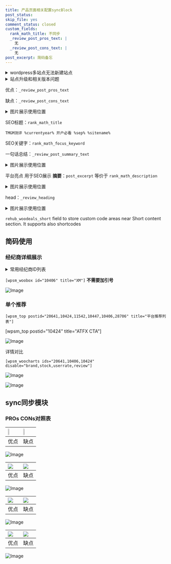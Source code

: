 ```yaml
---
title: 产品页面相关配置syncBlock
post_status: 
skip_file: yes
comment_status: closed
custom_fields:
  rank_math_title: 不同步
  _review_post_pros_text: |
    无
  _review_post_cons_text: |
    无
post_excerpt: 简码备忘
---
```

<details><summary>wordpress多站点无法新建站点</summary>

<li>和报错需要清理cookies一样的原因</li>
<li>wp-config.php里面<code>define( 'SUBDOMAIN_INSTALL', false );//子域名安装</code></li>
<li>新建子站点是用<code>define( 'SUBDOMAIN_INSTALL', true);//子域名安装</code> 完成以后，改成<code>false</code></li>
</details>

<details><summary>站点升级和相关版本问题</summary>

<p>wordpress：5.9.9
woocommerce：7.5.1
出现问题的地方：主题选项里面>><strong>Product layout >>compact style</strong></p>
<p>如何出现没有用过的字段 导致无法保存。先导出配置 然后进行修改，后面再次恢复即可。</p>
<p>出现部分字段无法显示时，需要返回默认布局后，对产品进行保存就好了。</p>
<p></p>
</details>

优点：`_review_post_pros_text`

缺点：`_review_post_cons_text`

<details><summary>图片展示使用位置</summary>

<img src="https://prod-files-secure.s3.us-west-2.amazonaws.com/39ed1227-6d7d-4570-be36-9ccd4a2c4241/f51d3d83-55d4-4bdf-9604-f37ec77ab556/Untitled.png?X-Amz-Algorithm=AWS4-HMAC-SHA256&X-Amz-Content-Sha256=UNSIGNED-PAYLOAD&X-Amz-Credential=ASIAZI2LB466UNOA5X73%2F20250422%2Fus-west-2%2Fs3%2Faws4_request&X-Amz-Date=20250422T225529Z&X-Amz-Expires=3600&X-Amz-Security-Token=IQoJb3JpZ2luX2VjEFYaCXVzLXdlc3QtMiJGMEQCIGAh88EbL5kz%2BidtZyZv5Mv6QIda%2BKvnXFUk1qUEbYByAiAN23hYQ8hLGXXPyNjrP9GXtpthnlzyVlL3NjbOzLEJ4yqIBAjf%2F%2F%2F%2F%2F%2F%2F%2F%2F%2F8BEAAaDDYzNzQyMzE4MzgwNSIM34wJ%2FMOBqLb9RIhJKtwD%2BLLNrb16ytZ9nh87E%2B4Wsm5i1diWmMIcWVW18YSc4gUQNizKN1frQaU3DoDisiOVmKCZABBoVBCOPdIiOm1zmWgr38UL46OAjhgHNYfiYwMasIwtvABfxVNtdWjcexY8H5jPiTKugsTUXDuYm73UThBLh9D1R0TpD4Vxi1amEIzGgrfcJwbyMmCwbwwFE9z%2BjpAQ%2FZoXoh21pRWn%2ByOa%2BMdDWEmH0MD3NFP4YpBgHlDax7BB6ZlW4upasSm%2B6A3z3uDMQr3hRAubMDmYd0ARBQhVRAS4uQiusbNShL8rYBKMY%2F3rjuG%2BZTylppsfzT%2Bumxt8wFKGfmmSeaWihXpqaak1fgMQMZ1u%2FaF5S0TpHvRw%2FAyVRnxGT5s1LjIKZlDIdRuEWmnHEmjN0InguoLB4FBpN5uuy%2FgNOgHaU3RWk%2FbgDZ%2BxdKXX6kJwTjJsl9gnNegUNF2eEmEKBPwuHeYMtx%2FU55LXhVQY8s%2B5JnCwQUph7iYTz2rdd23l5GG4%2FM6s6ERLH%2F8ah4Q7ShaJ%2FV%2BJrJdjH%2FvYDC18o4ykhrlkfhLXJxFuQ%2FoWH%2Fqnu7kwkTjcnQHdKy9uockJcDqamsHXNjg%2BUSbDlPipInHnNqyxbS7d3Oe0O5NIkQJRb00wsKKgwAY6pgHv0hr0y8Jv4iDvNLPKz7MiamcWxBc3Yj%2Fj8SVKgcumQ2w7DObBmJ%2FgS57dMv4qTK6tbRE%2FVn%2FqIP%2FE8WxFviGxgHqmWhJ%2Btt8dLMBdQsbSw91MaadHLiFR4mylCdP9bJVDF4iKQaoiE3QS40xnoNsfbn2Y2s%2FLafFrOMpyFz%2B978n4ExXjP08gaxP7jylhnRe2m07Tan15OTM60BX5HD2%2FmICszKlP&X-Amz-Signature=28ffec7e0e23d7462c8f33aab3c67afa71b94692bb054d7cf50300067fdbd834&X-Amz-SignedHeaders=host&x-id=GetObject" alt="Image">
</details>

SEO标题：`rank_math_title`

`TMGM测评 %currentyear% 开户必看 %sep% %sitename%`

SEO关键字：`rank_math_focus_keyword`

一句话总结：`_review_post_summary_text`

<details><summary>图片展示使用位置</summary>

<img src="https://prod-files-secure.s3.us-west-2.amazonaws.com/39ed1227-6d7d-4570-be36-9ccd4a2c4241/4b96a922-296c-4f4e-8630-d1c870cbce01/Untitled.png?X-Amz-Algorithm=AWS4-HMAC-SHA256&X-Amz-Content-Sha256=UNSIGNED-PAYLOAD&X-Amz-Credential=ASIAZI2LB466W2JYZG75%2F20250422%2Fus-west-2%2Fs3%2Faws4_request&X-Amz-Date=20250422T225530Z&X-Amz-Expires=3600&X-Amz-Security-Token=IQoJb3JpZ2luX2VjEFYaCXVzLXdlc3QtMiJHMEUCIAPwAS7Le%2Fi%2B%2FO0gZSiGsJg%2Blfk3lf4JzFjwZ7biqeCSAiEA6XP2NP6jY6hVGWRmHoKJOW4fMepIvlpEbRCPHidDYTIqiAQI3%2F%2F%2F%2F%2F%2F%2F%2F%2F%2F%2FARAAGgw2Mzc0MjMxODM4MDUiDFBu5tCfUBYx421YKyrcA6zSk750Rkz%2BbLGr8A8Ha1k7edxpdh%2FCD68D6QIQsmqDH7l3ovQRi2QjlvG9PqwV9jq8HGWR55YWNj6zbMMEEQCTu2HyPUZP6GaKtodWFy8SMmJcYqwT7%2B%2B6eslA8XZADEVgwbSUeFuBhlqVMK6d%2Fd001pDD1O3b%2BWrpP5QBs1hWVF8TN4QPKvHTH1aNH%2FzUFnDXuD7%2Fvy2%2B0rZkaNg7ICcSYXRlmm%2B2x7rEWwSzNHXkHDoQl9gBUabR0I3bE4m3pkmc2fAb%2Bn7BhOXNvNx4CmeNj%2Bq4kR%2BM54ehKbgs8X8Cyo3b5c34ZVhxm8jLCGoA%2B%2FNuyaVCLtzHyAfXv7WBzLwZTKiyOlwgWeK5UzWMm8Z5XlGVn96gZ%2B5f7v1IAXU4WnLU5aJCqG36HGOIOcDKfX1CzrKZoyF0aJ%2BHJOEVImvz%2F3F9%2FLzgkc7PZjeMJwbQWBvhjCOj%2F3klc8jSog73vzHq7oD0HvhrG1DveYxZvEhun2tnMoQ7YhH2oZ1SXDYciTJZe24PWTx9odjoF5fQKkp2FLS53sA1LgdCgs%2F7kLEJtfrsqV2F%2BksZcZNuNxQRCggsLBbOGFBnzYAf8vug0Yq9kei5%2BSxpFRLhH3L9XI%2F3r4Bxm0uNTsDx0pJXMOiioMAGOqUBuFbaCOEsKF72OUqIcrxrqsOKWryZPZ3DBduKR0SMAQz1KW7onYpYKTmsAAvZtmz%2BDxMfO%2Fsj8ON%2FdZp0YlNc8NgPeKhb7uI6j1x9PQ%2BDRIrOPzmlL2l7dx%2BmCj9mIZS035kUdNaMK4TOo4retJQuj98P4laEdtCn%2BvLgrn1L0yW9A5Qs0tBGE276AZgQlpRfkZYiADh%2Fn1B3ukR9%2BaNWX3h9I3co&X-Amz-Signature=516d84495582f1b7167e6777f5418b080edaa5322eeb89845e26a5915f10fa2a&X-Amz-SignedHeaders=host&x-id=GetObject" alt="Image">
</details>

平台亮点 用于SEO展示 **摘要**：`post_excerpt`  等价于 `rank_math_description`

<details><summary>图片展示使用位置</summary>

<img src="https://prod-files-secure.s3.us-west-2.amazonaws.com/39ed1227-6d7d-4570-be36-9ccd4a2c4241/1ee11f63-b60a-4dfe-a7a7-d58ff23b5d88/Untitled.png?X-Amz-Algorithm=AWS4-HMAC-SHA256&X-Amz-Content-Sha256=UNSIGNED-PAYLOAD&X-Amz-Credential=ASIAZI2LB466XEGUC4GL%2F20250422%2Fus-west-2%2Fs3%2Faws4_request&X-Amz-Date=20250422T225531Z&X-Amz-Expires=3600&X-Amz-Security-Token=IQoJb3JpZ2luX2VjEFYaCXVzLXdlc3QtMiJGMEQCIHbORXg095b%2FUgHN7%2F8%2Fan3v%2BuxN2eY7jg3rAv4puZMFAiB291wVKyeOw7bDNqELIAm9fln2cnyPKrxgiXnqoYxdYyqIBAjf%2F%2F%2F%2F%2F%2F%2F%2F%2F%2F8BEAAaDDYzNzQyMzE4MzgwNSIMDL1JczHZMOA7BcaKKtwDxXTxeJTVYWxXEnjm5y5KEQqOrcWtpCKaY4Kf4%2BM8c%2BTKOJ8WH%2Bp%2FHea2sTIf4Pz5gW0v8X86RVHOVA9q5nMPJJmXZ%2Bhhc%2FYUkyCMec90Bn6peL8GlPK7D8vPmRtGLyDnDG5t6RCV11YLDUzvMcyJBkdDuclZ1eyk390WnFKOvtywMIdAQixHeAaokDPkZpmwnVh8KA5Os1PNjEljjbG2ga70DPaGZvg%2BMzhGd79L1bkNr8LQyygtH0lfQRoneZOZyjT2i%2FyQopu%2FjV7ny8ro7GFnSomcowdvu0ITqrOcrI6pptHGW27cCc3xAhPCIqFcHzFZF2i%2BVucrLxRahvsAat2IG9xOdJ7GV7Lq5pkjl2L0geRpiIc1qvcX%2F3d98PoGsKcXOUHxIrm6%2BdZYMCJBCd0T73WY4ft%2B0for9xi8%2BUR7ykE8QpEJLjDbNb9WCcljgg5guRYEH5Ifvly%2BcFnumaaq3ZjNVI1IVSMU0ENqnLcxDbwjpQoJgMUwKFx9rtXCV2CqENx%2FEZxx02KvHtQKlXfmEFIvVjE2%2FlkKPy0N0aR1HFCDvBEATCriUntpzKdWmL2%2FNcwClReowauGW9Bb5hNwm6C2Yp8Wkh4CWs09aS2GtzqDXwj3lf1UHY0wtKKgwAY6pgEnu2HEk0oHAFs4vCXz4%2BcIUmpBc0jk%2FxpgB8UbgoCsF1U4DbMDrvoY3gEg%2BvAtC0r8MB2y%2Bso7jptXchnhdcBLb2ut7R8B96xSfEAfm1rGOGzTvdTDfWzOJRCnytsV%2Bb8aAkXrugFfpopd9Z%2FetyD5ODjbkAe7sdLfLAVZK4XQs17cB47jWMSnDMHIBSsAdhpGX47K4ymfqDOKTXhhw%2Fio%2BfsyZjqW&X-Amz-Signature=11a81e73993e6446c6731d242cd06a12864cff21a3772b4a548b8cfefa6f5e69&X-Amz-SignedHeaders=host&x-id=GetObject" alt="Image">
<img src="https://prod-files-secure.s3.us-west-2.amazonaws.com/39ed1227-6d7d-4570-be36-9ccd4a2c4241/ad4118b5-78d8-4fbe-801e-3b29b5d99c01/Untitled.png?X-Amz-Algorithm=AWS4-HMAC-SHA256&X-Amz-Content-Sha256=UNSIGNED-PAYLOAD&X-Amz-Credential=ASIAZI2LB466XEGUC4GL%2F20250422%2Fus-west-2%2Fs3%2Faws4_request&X-Amz-Date=20250422T225531Z&X-Amz-Expires=3600&X-Amz-Security-Token=IQoJb3JpZ2luX2VjEFYaCXVzLXdlc3QtMiJGMEQCIHbORXg095b%2FUgHN7%2F8%2Fan3v%2BuxN2eY7jg3rAv4puZMFAiB291wVKyeOw7bDNqELIAm9fln2cnyPKrxgiXnqoYxdYyqIBAjf%2F%2F%2F%2F%2F%2F%2F%2F%2F%2F8BEAAaDDYzNzQyMzE4MzgwNSIMDL1JczHZMOA7BcaKKtwDxXTxeJTVYWxXEnjm5y5KEQqOrcWtpCKaY4Kf4%2BM8c%2BTKOJ8WH%2Bp%2FHea2sTIf4Pz5gW0v8X86RVHOVA9q5nMPJJmXZ%2Bhhc%2FYUkyCMec90Bn6peL8GlPK7D8vPmRtGLyDnDG5t6RCV11YLDUzvMcyJBkdDuclZ1eyk390WnFKOvtywMIdAQixHeAaokDPkZpmwnVh8KA5Os1PNjEljjbG2ga70DPaGZvg%2BMzhGd79L1bkNr8LQyygtH0lfQRoneZOZyjT2i%2FyQopu%2FjV7ny8ro7GFnSomcowdvu0ITqrOcrI6pptHGW27cCc3xAhPCIqFcHzFZF2i%2BVucrLxRahvsAat2IG9xOdJ7GV7Lq5pkjl2L0geRpiIc1qvcX%2F3d98PoGsKcXOUHxIrm6%2BdZYMCJBCd0T73WY4ft%2B0for9xi8%2BUR7ykE8QpEJLjDbNb9WCcljgg5guRYEH5Ifvly%2BcFnumaaq3ZjNVI1IVSMU0ENqnLcxDbwjpQoJgMUwKFx9rtXCV2CqENx%2FEZxx02KvHtQKlXfmEFIvVjE2%2FlkKPy0N0aR1HFCDvBEATCriUntpzKdWmL2%2FNcwClReowauGW9Bb5hNwm6C2Yp8Wkh4CWs09aS2GtzqDXwj3lf1UHY0wtKKgwAY6pgEnu2HEk0oHAFs4vCXz4%2BcIUmpBc0jk%2FxpgB8UbgoCsF1U4DbMDrvoY3gEg%2BvAtC0r8MB2y%2Bso7jptXchnhdcBLb2ut7R8B96xSfEAfm1rGOGzTvdTDfWzOJRCnytsV%2Bb8aAkXrugFfpopd9Z%2FetyD5ODjbkAe7sdLfLAVZK4XQs17cB47jWMSnDMHIBSsAdhpGX47K4ymfqDOKTXhhw%2Fio%2BfsyZjqW&X-Amz-Signature=bd80323ac97df6574349cfa37a50c4c0e901743f9771d0e2406a3641d03cf10d&X-Amz-SignedHeaders=host&x-id=GetObject" alt="Image">
<img src="https://prod-files-secure.s3.us-west-2.amazonaws.com/39ed1227-6d7d-4570-be36-9ccd4a2c4241/a38cf7c9-a79c-4b64-9e94-13589fe0758b/Untitled.png?X-Amz-Algorithm=AWS4-HMAC-SHA256&X-Amz-Content-Sha256=UNSIGNED-PAYLOAD&X-Amz-Credential=ASIAZI2LB466XEGUC4GL%2F20250422%2Fus-west-2%2Fs3%2Faws4_request&X-Amz-Date=20250422T225531Z&X-Amz-Expires=3600&X-Amz-Security-Token=IQoJb3JpZ2luX2VjEFYaCXVzLXdlc3QtMiJGMEQCIHbORXg095b%2FUgHN7%2F8%2Fan3v%2BuxN2eY7jg3rAv4puZMFAiB291wVKyeOw7bDNqELIAm9fln2cnyPKrxgiXnqoYxdYyqIBAjf%2F%2F%2F%2F%2F%2F%2F%2F%2F%2F8BEAAaDDYzNzQyMzE4MzgwNSIMDL1JczHZMOA7BcaKKtwDxXTxeJTVYWxXEnjm5y5KEQqOrcWtpCKaY4Kf4%2BM8c%2BTKOJ8WH%2Bp%2FHea2sTIf4Pz5gW0v8X86RVHOVA9q5nMPJJmXZ%2Bhhc%2FYUkyCMec90Bn6peL8GlPK7D8vPmRtGLyDnDG5t6RCV11YLDUzvMcyJBkdDuclZ1eyk390WnFKOvtywMIdAQixHeAaokDPkZpmwnVh8KA5Os1PNjEljjbG2ga70DPaGZvg%2BMzhGd79L1bkNr8LQyygtH0lfQRoneZOZyjT2i%2FyQopu%2FjV7ny8ro7GFnSomcowdvu0ITqrOcrI6pptHGW27cCc3xAhPCIqFcHzFZF2i%2BVucrLxRahvsAat2IG9xOdJ7GV7Lq5pkjl2L0geRpiIc1qvcX%2F3d98PoGsKcXOUHxIrm6%2BdZYMCJBCd0T73WY4ft%2B0for9xi8%2BUR7ykE8QpEJLjDbNb9WCcljgg5guRYEH5Ifvly%2BcFnumaaq3ZjNVI1IVSMU0ENqnLcxDbwjpQoJgMUwKFx9rtXCV2CqENx%2FEZxx02KvHtQKlXfmEFIvVjE2%2FlkKPy0N0aR1HFCDvBEATCriUntpzKdWmL2%2FNcwClReowauGW9Bb5hNwm6C2Yp8Wkh4CWs09aS2GtzqDXwj3lf1UHY0wtKKgwAY6pgEnu2HEk0oHAFs4vCXz4%2BcIUmpBc0jk%2FxpgB8UbgoCsF1U4DbMDrvoY3gEg%2BvAtC0r8MB2y%2Bso7jptXchnhdcBLb2ut7R8B96xSfEAfm1rGOGzTvdTDfWzOJRCnytsV%2Bb8aAkXrugFfpopd9Z%2FetyD5ODjbkAe7sdLfLAVZK4XQs17cB47jWMSnDMHIBSsAdhpGX47K4ymfqDOKTXhhw%2Fio%2BfsyZjqW&X-Amz-Signature=c501a5b68959cf7f4f8eb0c77eb787677d6b0d342308189f95494acc17d46a3d&X-Amz-SignedHeaders=host&x-id=GetObject" alt="Image">
<img src="https://prod-files-secure.s3.us-west-2.amazonaws.com/39ed1227-6d7d-4570-be36-9ccd4a2c4241/7da6fc1e-d2ac-42ae-8c75-cb5749aa18f6/Untitled.png?X-Amz-Algorithm=AWS4-HMAC-SHA256&X-Amz-Content-Sha256=UNSIGNED-PAYLOAD&X-Amz-Credential=ASIAZI2LB466XEGUC4GL%2F20250422%2Fus-west-2%2Fs3%2Faws4_request&X-Amz-Date=20250422T225531Z&X-Amz-Expires=3600&X-Amz-Security-Token=IQoJb3JpZ2luX2VjEFYaCXVzLXdlc3QtMiJGMEQCIHbORXg095b%2FUgHN7%2F8%2Fan3v%2BuxN2eY7jg3rAv4puZMFAiB291wVKyeOw7bDNqELIAm9fln2cnyPKrxgiXnqoYxdYyqIBAjf%2F%2F%2F%2F%2F%2F%2F%2F%2F%2F8BEAAaDDYzNzQyMzE4MzgwNSIMDL1JczHZMOA7BcaKKtwDxXTxeJTVYWxXEnjm5y5KEQqOrcWtpCKaY4Kf4%2BM8c%2BTKOJ8WH%2Bp%2FHea2sTIf4Pz5gW0v8X86RVHOVA9q5nMPJJmXZ%2Bhhc%2FYUkyCMec90Bn6peL8GlPK7D8vPmRtGLyDnDG5t6RCV11YLDUzvMcyJBkdDuclZ1eyk390WnFKOvtywMIdAQixHeAaokDPkZpmwnVh8KA5Os1PNjEljjbG2ga70DPaGZvg%2BMzhGd79L1bkNr8LQyygtH0lfQRoneZOZyjT2i%2FyQopu%2FjV7ny8ro7GFnSomcowdvu0ITqrOcrI6pptHGW27cCc3xAhPCIqFcHzFZF2i%2BVucrLxRahvsAat2IG9xOdJ7GV7Lq5pkjl2L0geRpiIc1qvcX%2F3d98PoGsKcXOUHxIrm6%2BdZYMCJBCd0T73WY4ft%2B0for9xi8%2BUR7ykE8QpEJLjDbNb9WCcljgg5guRYEH5Ifvly%2BcFnumaaq3ZjNVI1IVSMU0ENqnLcxDbwjpQoJgMUwKFx9rtXCV2CqENx%2FEZxx02KvHtQKlXfmEFIvVjE2%2FlkKPy0N0aR1HFCDvBEATCriUntpzKdWmL2%2FNcwClReowauGW9Bb5hNwm6C2Yp8Wkh4CWs09aS2GtzqDXwj3lf1UHY0wtKKgwAY6pgEnu2HEk0oHAFs4vCXz4%2BcIUmpBc0jk%2FxpgB8UbgoCsF1U4DbMDrvoY3gEg%2BvAtC0r8MB2y%2Bso7jptXchnhdcBLb2ut7R8B96xSfEAfm1rGOGzTvdTDfWzOJRCnytsV%2Bb8aAkXrugFfpopd9Z%2FetyD5ODjbkAe7sdLfLAVZK4XQs17cB47jWMSnDMHIBSsAdhpGX47K4ymfqDOKTXhhw%2Fio%2BfsyZjqW&X-Amz-Signature=5c44d020ac5d6048a2d0c5034a12083338856df9496eed9f7aa369016d554e1c&X-Amz-SignedHeaders=host&x-id=GetObject" alt="Image">
<img src="https://prod-files-secure.s3.us-west-2.amazonaws.com/39ed1227-6d7d-4570-be36-9ccd4a2c4241/7e97f40a-eaee-47f5-b2f9-475f96808fa7/Untitled.png?X-Amz-Algorithm=AWS4-HMAC-SHA256&X-Amz-Content-Sha256=UNSIGNED-PAYLOAD&X-Amz-Credential=ASIAZI2LB466XEGUC4GL%2F20250422%2Fus-west-2%2Fs3%2Faws4_request&X-Amz-Date=20250422T225531Z&X-Amz-Expires=3600&X-Amz-Security-Token=IQoJb3JpZ2luX2VjEFYaCXVzLXdlc3QtMiJGMEQCIHbORXg095b%2FUgHN7%2F8%2Fan3v%2BuxN2eY7jg3rAv4puZMFAiB291wVKyeOw7bDNqELIAm9fln2cnyPKrxgiXnqoYxdYyqIBAjf%2F%2F%2F%2F%2F%2F%2F%2F%2F%2F8BEAAaDDYzNzQyMzE4MzgwNSIMDL1JczHZMOA7BcaKKtwDxXTxeJTVYWxXEnjm5y5KEQqOrcWtpCKaY4Kf4%2BM8c%2BTKOJ8WH%2Bp%2FHea2sTIf4Pz5gW0v8X86RVHOVA9q5nMPJJmXZ%2Bhhc%2FYUkyCMec90Bn6peL8GlPK7D8vPmRtGLyDnDG5t6RCV11YLDUzvMcyJBkdDuclZ1eyk390WnFKOvtywMIdAQixHeAaokDPkZpmwnVh8KA5Os1PNjEljjbG2ga70DPaGZvg%2BMzhGd79L1bkNr8LQyygtH0lfQRoneZOZyjT2i%2FyQopu%2FjV7ny8ro7GFnSomcowdvu0ITqrOcrI6pptHGW27cCc3xAhPCIqFcHzFZF2i%2BVucrLxRahvsAat2IG9xOdJ7GV7Lq5pkjl2L0geRpiIc1qvcX%2F3d98PoGsKcXOUHxIrm6%2BdZYMCJBCd0T73WY4ft%2B0for9xi8%2BUR7ykE8QpEJLjDbNb9WCcljgg5guRYEH5Ifvly%2BcFnumaaq3ZjNVI1IVSMU0ENqnLcxDbwjpQoJgMUwKFx9rtXCV2CqENx%2FEZxx02KvHtQKlXfmEFIvVjE2%2FlkKPy0N0aR1HFCDvBEATCriUntpzKdWmL2%2FNcwClReowauGW9Bb5hNwm6C2Yp8Wkh4CWs09aS2GtzqDXwj3lf1UHY0wtKKgwAY6pgEnu2HEk0oHAFs4vCXz4%2BcIUmpBc0jk%2FxpgB8UbgoCsF1U4DbMDrvoY3gEg%2BvAtC0r8MB2y%2Bso7jptXchnhdcBLb2ut7R8B96xSfEAfm1rGOGzTvdTDfWzOJRCnytsV%2Bb8aAkXrugFfpopd9Z%2FetyD5ODjbkAe7sdLfLAVZK4XQs17cB47jWMSnDMHIBSsAdhpGX47K4ymfqDOKTXhhw%2Fio%2BfsyZjqW&X-Amz-Signature=b4396d55a768295bd4ea34eb4d9609d66c448f491923391b804e078199ac40f3&X-Amz-SignedHeaders=host&x-id=GetObject" alt="Image">
</details>

head：`_review_heading`

<details><summary>图片展示使用位置</summary>

<img src="https://prod-files-secure.s3.us-west-2.amazonaws.com/39ed1227-6d7d-4570-be36-9ccd4a2c4241/3a4650ad-9887-415c-889a-edd51fa54f27/Untitled.png?X-Amz-Algorithm=AWS4-HMAC-SHA256&X-Amz-Content-Sha256=UNSIGNED-PAYLOAD&X-Amz-Credential=ASIAZI2LB4664TMQ6I6F%2F20250422%2Fus-west-2%2Fs3%2Faws4_request&X-Amz-Date=20250422T225531Z&X-Amz-Expires=3600&X-Amz-Security-Token=IQoJb3JpZ2luX2VjEFcaCXVzLXdlc3QtMiJIMEYCIQCwEIWjqMO0HQCY%2Fe%2ByDEMnlPs1aotD%2FXgmE98laYnvRQIhAJTLN9NtEQsF9lYzZGnUl3eeDmy0MVdsSzJ12vQOS%2Bw7KogECOD%2F%2F%2F%2F%2F%2F%2F%2F%2F%2FwEQABoMNjM3NDIzMTgzODA1Igxlx5pXloZiJYz0giIq3AOOCmM0VULXaDE1i%2F38nWZ7nsIKI5%2Bm36mi9XGQxh9p5iTJl3Y1DKNqax%2FH1qWBzNFbCKWhBHKsdCTqxpYo%2F6QplBHkfnYkceZ8QKU8yomdh%2BeQiBZ9bqu5%2BBsavvUz3qCdYgaV5%2BX8qVGYVOnHyl%2BncgsdFJoKBzVc%2FnCviMn1iHELO5Wa9qf8yaCJbKhqyIK8jV20csNef9XMUWEiMKUjlaxVW9Ml5BM2haR0W77FVj0381b5ImYV%2B0iYtcPiyVBenAWRempRTvqGDT05V3ow2%2FiTlLipFt1Q13JtYtuiYQwTt3r%2BGJl3qRlHv5Lbh2X6v%2FkhsdXA%2FrAe2spYarmURJqLtcV5qWUEut8wf7iSw7SQWjH2y%2FxceN8zwssPpm%2Bp4BLkwHzwB52DXY0sLDyWgjwFXOgEUFv%2BrQKN8xzG5tlFekI1i5LhUQAIF8OR3S4z8xmgCBu2FkC2VI5ndQRvWBSAtGGxiIs0H5mOA6fsAt5z2WQUt5Y4B3bN9gNNokv%2BzNMghin69NrM4ygwjqn9BKOWoZG28BN6I6fBsNOAKkjnaqz5HBaHkwnnawvn2OkmrtIrdwuihJaJYuw1VkWXYpxF0q45ZYU686smNBpmQpfnL1Dxb03oc9LXdjDCvKDABjqkAYRTncOEZIe2kDkPyWt9QgDG1kUWfC6WQ1Owj3i1N%2B3Qe5DN05F78Unnam9GSOh4oi7MFYPb5LSckzGzDU8mwdWN2WSuJGRgj3TPvboea7rCi55CFigE4RFhblfzEu8rSjakVmAkJY8Hdw01taOimgigIWqG6uwXDH5U0x6EdVqlZc0JMe5nW2NVY4z5Z31aXoUZ9%2BojN7e675JUoLXXfIft%2FUVO&X-Amz-Signature=27e89a3aaee9ab2afe3cc8da14ae5718e2eab1f3f92e632fef95b659f7d24bcf&X-Amz-SignedHeaders=host&x-id=GetObject" alt="Image">
</details>

`rehub_woodeals_short`	field to store custom code areas near Short content section. It supports also shortcodes



## 简码使用

### 经纪商详细展示

<details><summary>常用经纪商ID列表</summary>

<pre><code class="php">嘉盛 ===> 20641  [wpsm_woobox id="20641" title="嘉盛"]
易信easymarkets ===> 11542  [wpsm_woobox id="11542" title="易信easymarkets"]
ATFX外汇 ===> 10424  [wpsm_woobox id="10424" title="ATFX"]
XM ===> 10406  [wpsm_woobox id="10406" title="XM"]
TMGM ===> 29622  [wpsm_woobox id="29622" title="TMGM"]
HYCM ===> 10447  [wpsm_woobox id="10447" title="HYCM"]
fpmarkets澳福外汇 ===> 20639  [wpsm_woobox id="20639" title="fpmarkets澳福外汇"]</code></pre>
</details>

`[wpsm_woobox id="10406" title="XM"]` **不需要加引号**

![Image](https://prod-files-secure.s3.us-west-2.amazonaws.com/39ed1227-6d7d-4570-be36-9ccd4a2c4241/4f898f9d-0fa7-4e43-acd3-ac6bc7be575a/Untitled.png?X-Amz-Algorithm=AWS4-HMAC-SHA256&X-Amz-Content-Sha256=UNSIGNED-PAYLOAD&X-Amz-Credential=ASIAZI2LB4664DM4DWQE%2F20250422%2Fus-west-2%2Fs3%2Faws4_request&X-Amz-Date=20250422T225527Z&X-Amz-Expires=3600&X-Amz-Security-Token=IQoJb3JpZ2luX2VjEFYaCXVzLXdlc3QtMiJGMEQCIDNqcjuoSvIFIDX7AjFT86dHyB6czBjq0lRwkM39tm1oAiBgLvVJqR65dS2BXC1KtqgFBVn%2FXfE4XikLLkdKrJuV5yqIBAjf%2F%2F%2F%2F%2F%2F%2F%2F%2F%2F8BEAAaDDYzNzQyMzE4MzgwNSIMLK86HuoDHhiJ5xsVKtwDQEGB9EI9angQ%2F4zGasycrcARx16SZV%2F2vm5q6oB0LsRamY4vbM5TmWC4mjYjaf3IHzWsaOTsmZcnIOp7vsHNG%2F213oqf2p834oJAxIdEMHh07vDpKELb0IHcBRN7Z70USlzsTOpcYtb%2BSsfuNmucvnqSbPAokGnpkcXiWCJ1RCzE4zWLFQosIWFdAUaFFZilNfucPy%2FWyyaYmow%2Fs7NldeupQrt8pus31eViTtBtEz5vcoUydupvfXQaVaAwdsHMGfYBdLd%2BPDZ8JdV%2Fny8A%2F0w3ITG%2BdHyOsX6VUlgltfOzln90mC4XWjDI9joIy%2BTYxoHahGxcr0k6BZmNAYDXg7obd0ydoX%2BJO7t4WBo8GzJ5OdT9Z6KXOccRqJERCkVp%2F18Lgq3e8rA%2BvppCh3VaS54tX1QgxNsYlJBs8J1UUO3bT3hR8TCr8RtGXK16l%2B0qU7qTo79b7bLBSAzXPRfGQiMEzE07o9I1vdLWydM%2Bhks0YFwPHluto%2FXYCBgf1c3XHQQlUFlcKwABjuHVWZpRkwC0rSYd4qQ90%2B6ZMtfs4ru1v8VBqhArc%2Fk0a5igXxeQglBdPSRQxFPbYecw%2FNa6XHghJfWWT6VpIO5kGf1m1rYDWYb3ZvbBAdScMjww3KKgwAY6pgEKZg3un6Slu4g%2Frc0YIjHtXCFkbV3qp37rkvE3scoh5BnDmXUc86UWyfmgyGFK62kVlAtjBgu35908r%2B%2BNpDbzJ7vX8Om29Ml8EV5VgHw5bYLEIYABZ6Ebi8vrX9ay3kUAnCKlwbrlISVwLgL9PORZtEdKLp1UyG%2FZ1URqdGq%2BLtiZLmkJ%2F8hpnVOZEsQgpp0QIvsX5r8ets0fgwdoToglbQtDMWAG&X-Amz-Signature=c04b6f40d73051c76e7f097d5c3680d326cf898e756f591b10b37c68a869769d&X-Amz-SignedHeaders=host&x-id=GetObject)

### 单个推荐
`[wpsm_top postid="20641,10424,11542,10447,10406,28706" title="平台推荐列表"]`

[wpsm_top postid="10424" title="ATFX CTA"]

![Image](https://prod-files-secure.s3.us-west-2.amazonaws.com/39ed1227-6d7d-4570-be36-9ccd4a2c4241/5ac620dc-51a8-48b6-b55d-91f47299193c/Untitled.png?X-Amz-Algorithm=AWS4-HMAC-SHA256&X-Amz-Content-Sha256=UNSIGNED-PAYLOAD&X-Amz-Credential=ASIAZI2LB4664DM4DWQE%2F20250422%2Fus-west-2%2Fs3%2Faws4_request&X-Amz-Date=20250422T225527Z&X-Amz-Expires=3600&X-Amz-Security-Token=IQoJb3JpZ2luX2VjEFYaCXVzLXdlc3QtMiJGMEQCIDNqcjuoSvIFIDX7AjFT86dHyB6czBjq0lRwkM39tm1oAiBgLvVJqR65dS2BXC1KtqgFBVn%2FXfE4XikLLkdKrJuV5yqIBAjf%2F%2F%2F%2F%2F%2F%2F%2F%2F%2F8BEAAaDDYzNzQyMzE4MzgwNSIMLK86HuoDHhiJ5xsVKtwDQEGB9EI9angQ%2F4zGasycrcARx16SZV%2F2vm5q6oB0LsRamY4vbM5TmWC4mjYjaf3IHzWsaOTsmZcnIOp7vsHNG%2F213oqf2p834oJAxIdEMHh07vDpKELb0IHcBRN7Z70USlzsTOpcYtb%2BSsfuNmucvnqSbPAokGnpkcXiWCJ1RCzE4zWLFQosIWFdAUaFFZilNfucPy%2FWyyaYmow%2Fs7NldeupQrt8pus31eViTtBtEz5vcoUydupvfXQaVaAwdsHMGfYBdLd%2BPDZ8JdV%2Fny8A%2F0w3ITG%2BdHyOsX6VUlgltfOzln90mC4XWjDI9joIy%2BTYxoHahGxcr0k6BZmNAYDXg7obd0ydoX%2BJO7t4WBo8GzJ5OdT9Z6KXOccRqJERCkVp%2F18Lgq3e8rA%2BvppCh3VaS54tX1QgxNsYlJBs8J1UUO3bT3hR8TCr8RtGXK16l%2B0qU7qTo79b7bLBSAzXPRfGQiMEzE07o9I1vdLWydM%2Bhks0YFwPHluto%2FXYCBgf1c3XHQQlUFlcKwABjuHVWZpRkwC0rSYd4qQ90%2B6ZMtfs4ru1v8VBqhArc%2Fk0a5igXxeQglBdPSRQxFPbYecw%2FNa6XHghJfWWT6VpIO5kGf1m1rYDWYb3ZvbBAdScMjww3KKgwAY6pgEKZg3un6Slu4g%2Frc0YIjHtXCFkbV3qp37rkvE3scoh5BnDmXUc86UWyfmgyGFK62kVlAtjBgu35908r%2B%2BNpDbzJ7vX8Om29Ml8EV5VgHw5bYLEIYABZ6Ebi8vrX9ay3kUAnCKlwbrlISVwLgL9PORZtEdKLp1UyG%2FZ1URqdGq%2BLtiZLmkJ%2F8hpnVOZEsQgpp0QIvsX5r8ets0fgwdoToglbQtDMWAG&X-Amz-Signature=9dc113d1a6eba8d386758d2039053b99056564871e0f4d27b9da6eb4d153dde0&X-Amz-SignedHeaders=host&x-id=GetObject)

详情对比

`[wpsm_woocharts ids="20641,10406,10424" disable="brand,stock,userrate,review"]`

![Image](https://prod-files-secure.s3.us-west-2.amazonaws.com/39ed1227-6d7d-4570-be36-9ccd4a2c4241/bf3ba45f-b9f3-4295-8aef-b4a495fd25f4/Untitled.png?X-Amz-Algorithm=AWS4-HMAC-SHA256&X-Amz-Content-Sha256=UNSIGNED-PAYLOAD&X-Amz-Credential=ASIAZI2LB4664DM4DWQE%2F20250422%2Fus-west-2%2Fs3%2Faws4_request&X-Amz-Date=20250422T225527Z&X-Amz-Expires=3600&X-Amz-Security-Token=IQoJb3JpZ2luX2VjEFYaCXVzLXdlc3QtMiJGMEQCIDNqcjuoSvIFIDX7AjFT86dHyB6czBjq0lRwkM39tm1oAiBgLvVJqR65dS2BXC1KtqgFBVn%2FXfE4XikLLkdKrJuV5yqIBAjf%2F%2F%2F%2F%2F%2F%2F%2F%2F%2F8BEAAaDDYzNzQyMzE4MzgwNSIMLK86HuoDHhiJ5xsVKtwDQEGB9EI9angQ%2F4zGasycrcARx16SZV%2F2vm5q6oB0LsRamY4vbM5TmWC4mjYjaf3IHzWsaOTsmZcnIOp7vsHNG%2F213oqf2p834oJAxIdEMHh07vDpKELb0IHcBRN7Z70USlzsTOpcYtb%2BSsfuNmucvnqSbPAokGnpkcXiWCJ1RCzE4zWLFQosIWFdAUaFFZilNfucPy%2FWyyaYmow%2Fs7NldeupQrt8pus31eViTtBtEz5vcoUydupvfXQaVaAwdsHMGfYBdLd%2BPDZ8JdV%2Fny8A%2F0w3ITG%2BdHyOsX6VUlgltfOzln90mC4XWjDI9joIy%2BTYxoHahGxcr0k6BZmNAYDXg7obd0ydoX%2BJO7t4WBo8GzJ5OdT9Z6KXOccRqJERCkVp%2F18Lgq3e8rA%2BvppCh3VaS54tX1QgxNsYlJBs8J1UUO3bT3hR8TCr8RtGXK16l%2B0qU7qTo79b7bLBSAzXPRfGQiMEzE07o9I1vdLWydM%2Bhks0YFwPHluto%2FXYCBgf1c3XHQQlUFlcKwABjuHVWZpRkwC0rSYd4qQ90%2B6ZMtfs4ru1v8VBqhArc%2Fk0a5igXxeQglBdPSRQxFPbYecw%2FNa6XHghJfWWT6VpIO5kGf1m1rYDWYb3ZvbBAdScMjww3KKgwAY6pgEKZg3un6Slu4g%2Frc0YIjHtXCFkbV3qp37rkvE3scoh5BnDmXUc86UWyfmgyGFK62kVlAtjBgu35908r%2B%2BNpDbzJ7vX8Om29Ml8EV5VgHw5bYLEIYABZ6Ebi8vrX9ay3kUAnCKlwbrlISVwLgL9PORZtEdKLp1UyG%2FZ1URqdGq%2BLtiZLmkJ%2F8hpnVOZEsQgpp0QIvsX5r8ets0fgwdoToglbQtDMWAG&X-Amz-Signature=248ba48769bc754cdb115e77060be881dc6d03fd67d8be98e780e77edb8e521a&X-Amz-SignedHeaders=host&x-id=GetObject)

![Image](https://prod-files-secure.s3.us-west-2.amazonaws.com/39ed1227-6d7d-4570-be36-9ccd4a2c4241/30bc56ef-f383-4b48-9768-2ebc9e436ec0/Untitled.png?X-Amz-Algorithm=AWS4-HMAC-SHA256&X-Amz-Content-Sha256=UNSIGNED-PAYLOAD&X-Amz-Credential=ASIAZI2LB4664DM4DWQE%2F20250422%2Fus-west-2%2Fs3%2Faws4_request&X-Amz-Date=20250422T225527Z&X-Amz-Expires=3600&X-Amz-Security-Token=IQoJb3JpZ2luX2VjEFYaCXVzLXdlc3QtMiJGMEQCIDNqcjuoSvIFIDX7AjFT86dHyB6czBjq0lRwkM39tm1oAiBgLvVJqR65dS2BXC1KtqgFBVn%2FXfE4XikLLkdKrJuV5yqIBAjf%2F%2F%2F%2F%2F%2F%2F%2F%2F%2F8BEAAaDDYzNzQyMzE4MzgwNSIMLK86HuoDHhiJ5xsVKtwDQEGB9EI9angQ%2F4zGasycrcARx16SZV%2F2vm5q6oB0LsRamY4vbM5TmWC4mjYjaf3IHzWsaOTsmZcnIOp7vsHNG%2F213oqf2p834oJAxIdEMHh07vDpKELb0IHcBRN7Z70USlzsTOpcYtb%2BSsfuNmucvnqSbPAokGnpkcXiWCJ1RCzE4zWLFQosIWFdAUaFFZilNfucPy%2FWyyaYmow%2Fs7NldeupQrt8pus31eViTtBtEz5vcoUydupvfXQaVaAwdsHMGfYBdLd%2BPDZ8JdV%2Fny8A%2F0w3ITG%2BdHyOsX6VUlgltfOzln90mC4XWjDI9joIy%2BTYxoHahGxcr0k6BZmNAYDXg7obd0ydoX%2BJO7t4WBo8GzJ5OdT9Z6KXOccRqJERCkVp%2F18Lgq3e8rA%2BvppCh3VaS54tX1QgxNsYlJBs8J1UUO3bT3hR8TCr8RtGXK16l%2B0qU7qTo79b7bLBSAzXPRfGQiMEzE07o9I1vdLWydM%2Bhks0YFwPHluto%2FXYCBgf1c3XHQQlUFlcKwABjuHVWZpRkwC0rSYd4qQ90%2B6ZMtfs4ru1v8VBqhArc%2Fk0a5igXxeQglBdPSRQxFPbYecw%2FNa6XHghJfWWT6VpIO5kGf1m1rYDWYb3ZvbBAdScMjww3KKgwAY6pgEKZg3un6Slu4g%2Frc0YIjHtXCFkbV3qp37rkvE3scoh5BnDmXUc86UWyfmgyGFK62kVlAtjBgu35908r%2B%2BNpDbzJ7vX8Om29Ml8EV5VgHw5bYLEIYABZ6Ebi8vrX9ay3kUAnCKlwbrlISVwLgL9PORZtEdKLp1UyG%2FZ1URqdGq%2BLtiZLmkJ%2F8hpnVOZEsQgpp0QIvsX5r8ets0fgwdoToglbQtDMWAG&X-Amz-Signature=422e6d1cfdea037b951331f2e744316af9f8f53ebd63c3e5b723dfad6e1143fa&X-Amz-SignedHeaders=host&x-id=GetObject)

## sync同步模块

### PROs CONs对照表

| <img src="https://cdn.ifttt.fun/gh/jarlin8/OSS@main/icons/customize/pros.svg" height="auto" width="37.3%"> | <img src="https://cdn.ifttt.fun/gh/jarlin8/OSS@main/icons/customize/cons.svg" height="auto" width="28.8%"> |
| :--- | :--- |
| 优点 | 缺点 |

![Image](https://prod-files-secure.s3.us-west-2.amazonaws.com/39ed1227-6d7d-4570-be36-9ccd4a2c4241/8742b755-dfb5-4004-9a5f-d6e561664bd8/Untitled.png?X-Amz-Algorithm=AWS4-HMAC-SHA256&X-Amz-Content-Sha256=UNSIGNED-PAYLOAD&X-Amz-Credential=ASIAZI2LB4664DM4DWQE%2F20250422%2Fus-west-2%2Fs3%2Faws4_request&X-Amz-Date=20250422T225527Z&X-Amz-Expires=3600&X-Amz-Security-Token=IQoJb3JpZ2luX2VjEFYaCXVzLXdlc3QtMiJGMEQCIDNqcjuoSvIFIDX7AjFT86dHyB6czBjq0lRwkM39tm1oAiBgLvVJqR65dS2BXC1KtqgFBVn%2FXfE4XikLLkdKrJuV5yqIBAjf%2F%2F%2F%2F%2F%2F%2F%2F%2F%2F8BEAAaDDYzNzQyMzE4MzgwNSIMLK86HuoDHhiJ5xsVKtwDQEGB9EI9angQ%2F4zGasycrcARx16SZV%2F2vm5q6oB0LsRamY4vbM5TmWC4mjYjaf3IHzWsaOTsmZcnIOp7vsHNG%2F213oqf2p834oJAxIdEMHh07vDpKELb0IHcBRN7Z70USlzsTOpcYtb%2BSsfuNmucvnqSbPAokGnpkcXiWCJ1RCzE4zWLFQosIWFdAUaFFZilNfucPy%2FWyyaYmow%2Fs7NldeupQrt8pus31eViTtBtEz5vcoUydupvfXQaVaAwdsHMGfYBdLd%2BPDZ8JdV%2Fny8A%2F0w3ITG%2BdHyOsX6VUlgltfOzln90mC4XWjDI9joIy%2BTYxoHahGxcr0k6BZmNAYDXg7obd0ydoX%2BJO7t4WBo8GzJ5OdT9Z6KXOccRqJERCkVp%2F18Lgq3e8rA%2BvppCh3VaS54tX1QgxNsYlJBs8J1UUO3bT3hR8TCr8RtGXK16l%2B0qU7qTo79b7bLBSAzXPRfGQiMEzE07o9I1vdLWydM%2Bhks0YFwPHluto%2FXYCBgf1c3XHQQlUFlcKwABjuHVWZpRkwC0rSYd4qQ90%2B6ZMtfs4ru1v8VBqhArc%2Fk0a5igXxeQglBdPSRQxFPbYecw%2FNa6XHghJfWWT6VpIO5kGf1m1rYDWYb3ZvbBAdScMjww3KKgwAY6pgEKZg3un6Slu4g%2Frc0YIjHtXCFkbV3qp37rkvE3scoh5BnDmXUc86UWyfmgyGFK62kVlAtjBgu35908r%2B%2BNpDbzJ7vX8Om29Ml8EV5VgHw5bYLEIYABZ6Ebi8vrX9ay3kUAnCKlwbrlISVwLgL9PORZtEdKLp1UyG%2FZ1URqdGq%2BLtiZLmkJ%2F8hpnVOZEsQgpp0QIvsX5r8ets0fgwdoToglbQtDMWAG&X-Amz-Signature=4a0a8cc0d6bfbad0f6fe1c75d9485743cea1a82eaea27c7dbf31c7656c930093&X-Amz-SignedHeaders=host&x-id=GetObject)

| <img src="https://cdn.ifttt.fun/gh/jarlin8/OSS@main/icons/customize/pros1.svg" height="auto"> | <img src="https://cdn.ifttt.fun/gh/jarlin8/OSS@main/icons/customize/cons1.svg" height="auto"> |
| :--- | :--- |
| 优点 | 缺点 |

![Image](https://prod-files-secure.s3.us-west-2.amazonaws.com/39ed1227-6d7d-4570-be36-9ccd4a2c4241/806358f8-c9c4-4e17-bb35-c6c76a5397a5/Untitled.png?X-Amz-Algorithm=AWS4-HMAC-SHA256&X-Amz-Content-Sha256=UNSIGNED-PAYLOAD&X-Amz-Credential=ASIAZI2LB4664DM4DWQE%2F20250422%2Fus-west-2%2Fs3%2Faws4_request&X-Amz-Date=20250422T225527Z&X-Amz-Expires=3600&X-Amz-Security-Token=IQoJb3JpZ2luX2VjEFYaCXVzLXdlc3QtMiJGMEQCIDNqcjuoSvIFIDX7AjFT86dHyB6czBjq0lRwkM39tm1oAiBgLvVJqR65dS2BXC1KtqgFBVn%2FXfE4XikLLkdKrJuV5yqIBAjf%2F%2F%2F%2F%2F%2F%2F%2F%2F%2F8BEAAaDDYzNzQyMzE4MzgwNSIMLK86HuoDHhiJ5xsVKtwDQEGB9EI9angQ%2F4zGasycrcARx16SZV%2F2vm5q6oB0LsRamY4vbM5TmWC4mjYjaf3IHzWsaOTsmZcnIOp7vsHNG%2F213oqf2p834oJAxIdEMHh07vDpKELb0IHcBRN7Z70USlzsTOpcYtb%2BSsfuNmucvnqSbPAokGnpkcXiWCJ1RCzE4zWLFQosIWFdAUaFFZilNfucPy%2FWyyaYmow%2Fs7NldeupQrt8pus31eViTtBtEz5vcoUydupvfXQaVaAwdsHMGfYBdLd%2BPDZ8JdV%2Fny8A%2F0w3ITG%2BdHyOsX6VUlgltfOzln90mC4XWjDI9joIy%2BTYxoHahGxcr0k6BZmNAYDXg7obd0ydoX%2BJO7t4WBo8GzJ5OdT9Z6KXOccRqJERCkVp%2F18Lgq3e8rA%2BvppCh3VaS54tX1QgxNsYlJBs8J1UUO3bT3hR8TCr8RtGXK16l%2B0qU7qTo79b7bLBSAzXPRfGQiMEzE07o9I1vdLWydM%2Bhks0YFwPHluto%2FXYCBgf1c3XHQQlUFlcKwABjuHVWZpRkwC0rSYd4qQ90%2B6ZMtfs4ru1v8VBqhArc%2Fk0a5igXxeQglBdPSRQxFPbYecw%2FNa6XHghJfWWT6VpIO5kGf1m1rYDWYb3ZvbBAdScMjww3KKgwAY6pgEKZg3un6Slu4g%2Frc0YIjHtXCFkbV3qp37rkvE3scoh5BnDmXUc86UWyfmgyGFK62kVlAtjBgu35908r%2B%2BNpDbzJ7vX8Om29Ml8EV5VgHw5bYLEIYABZ6Ebi8vrX9ay3kUAnCKlwbrlISVwLgL9PORZtEdKLp1UyG%2FZ1URqdGq%2BLtiZLmkJ%2F8hpnVOZEsQgpp0QIvsX5r8ets0fgwdoToglbQtDMWAG&X-Amz-Signature=cdbfd54776bb5bb8a865c1d6a3b280b231fdbdc770b12091c3620068591358ff&X-Amz-SignedHeaders=host&x-id=GetObject)

| <img src="https://cdn.ifttt.fun/gh/jarlin8/OSS@main/icons/customize/pros2.svg" height="auto"> | <img src="https://cdn.ifttt.fun/gh/jarlin8/OSS@main/icons/customize/cons2.svg" height="auto"> |
| :--- | :--- |
| 优点 | 缺点 |

![Image](https://prod-files-secure.s3.us-west-2.amazonaws.com/39ed1227-6d7d-4570-be36-9ccd4a2c4241/a9245ec9-70dd-4005-b534-0d54315fc5f3/Untitled.png?X-Amz-Algorithm=AWS4-HMAC-SHA256&X-Amz-Content-Sha256=UNSIGNED-PAYLOAD&X-Amz-Credential=ASIAZI2LB4664DM4DWQE%2F20250422%2Fus-west-2%2Fs3%2Faws4_request&X-Amz-Date=20250422T225527Z&X-Amz-Expires=3600&X-Amz-Security-Token=IQoJb3JpZ2luX2VjEFYaCXVzLXdlc3QtMiJGMEQCIDNqcjuoSvIFIDX7AjFT86dHyB6czBjq0lRwkM39tm1oAiBgLvVJqR65dS2BXC1KtqgFBVn%2FXfE4XikLLkdKrJuV5yqIBAjf%2F%2F%2F%2F%2F%2F%2F%2F%2F%2F8BEAAaDDYzNzQyMzE4MzgwNSIMLK86HuoDHhiJ5xsVKtwDQEGB9EI9angQ%2F4zGasycrcARx16SZV%2F2vm5q6oB0LsRamY4vbM5TmWC4mjYjaf3IHzWsaOTsmZcnIOp7vsHNG%2F213oqf2p834oJAxIdEMHh07vDpKELb0IHcBRN7Z70USlzsTOpcYtb%2BSsfuNmucvnqSbPAokGnpkcXiWCJ1RCzE4zWLFQosIWFdAUaFFZilNfucPy%2FWyyaYmow%2Fs7NldeupQrt8pus31eViTtBtEz5vcoUydupvfXQaVaAwdsHMGfYBdLd%2BPDZ8JdV%2Fny8A%2F0w3ITG%2BdHyOsX6VUlgltfOzln90mC4XWjDI9joIy%2BTYxoHahGxcr0k6BZmNAYDXg7obd0ydoX%2BJO7t4WBo8GzJ5OdT9Z6KXOccRqJERCkVp%2F18Lgq3e8rA%2BvppCh3VaS54tX1QgxNsYlJBs8J1UUO3bT3hR8TCr8RtGXK16l%2B0qU7qTo79b7bLBSAzXPRfGQiMEzE07o9I1vdLWydM%2Bhks0YFwPHluto%2FXYCBgf1c3XHQQlUFlcKwABjuHVWZpRkwC0rSYd4qQ90%2B6ZMtfs4ru1v8VBqhArc%2Fk0a5igXxeQglBdPSRQxFPbYecw%2FNa6XHghJfWWT6VpIO5kGf1m1rYDWYb3ZvbBAdScMjww3KKgwAY6pgEKZg3un6Slu4g%2Frc0YIjHtXCFkbV3qp37rkvE3scoh5BnDmXUc86UWyfmgyGFK62kVlAtjBgu35908r%2B%2BNpDbzJ7vX8Om29Ml8EV5VgHw5bYLEIYABZ6Ebi8vrX9ay3kUAnCKlwbrlISVwLgL9PORZtEdKLp1UyG%2FZ1URqdGq%2BLtiZLmkJ%2F8hpnVOZEsQgpp0QIvsX5r8ets0fgwdoToglbQtDMWAG&X-Amz-Signature=69285521cede91efabe85c1037d68993107d9b90b62e5f4af90cca610ef21b01&X-Amz-SignedHeaders=host&x-id=GetObject)

| <img src="https://cdn.ifttt.fun/gh/jarlin8/OSS@main/icons/customize/pros3.svg" height="auto"> | <img src="https://cdn.ifttt.fun/gh/jarlin8/OSS@main/icons/customize/cons3.svg" height="auto"> |
| :--- | :--- |
| 优点 | 缺点 |

![Image](https://prod-files-secure.s3.us-west-2.amazonaws.com/39ed1227-6d7d-4570-be36-9ccd4a2c4241/e1e580a2-2e5c-4780-9ff4-19c318fc2284/Untitled.png?X-Amz-Algorithm=AWS4-HMAC-SHA256&X-Amz-Content-Sha256=UNSIGNED-PAYLOAD&X-Amz-Credential=ASIAZI2LB4664DM4DWQE%2F20250422%2Fus-west-2%2Fs3%2Faws4_request&X-Amz-Date=20250422T225527Z&X-Amz-Expires=3600&X-Amz-Security-Token=IQoJb3JpZ2luX2VjEFYaCXVzLXdlc3QtMiJGMEQCIDNqcjuoSvIFIDX7AjFT86dHyB6czBjq0lRwkM39tm1oAiBgLvVJqR65dS2BXC1KtqgFBVn%2FXfE4XikLLkdKrJuV5yqIBAjf%2F%2F%2F%2F%2F%2F%2F%2F%2F%2F8BEAAaDDYzNzQyMzE4MzgwNSIMLK86HuoDHhiJ5xsVKtwDQEGB9EI9angQ%2F4zGasycrcARx16SZV%2F2vm5q6oB0LsRamY4vbM5TmWC4mjYjaf3IHzWsaOTsmZcnIOp7vsHNG%2F213oqf2p834oJAxIdEMHh07vDpKELb0IHcBRN7Z70USlzsTOpcYtb%2BSsfuNmucvnqSbPAokGnpkcXiWCJ1RCzE4zWLFQosIWFdAUaFFZilNfucPy%2FWyyaYmow%2Fs7NldeupQrt8pus31eViTtBtEz5vcoUydupvfXQaVaAwdsHMGfYBdLd%2BPDZ8JdV%2Fny8A%2F0w3ITG%2BdHyOsX6VUlgltfOzln90mC4XWjDI9joIy%2BTYxoHahGxcr0k6BZmNAYDXg7obd0ydoX%2BJO7t4WBo8GzJ5OdT9Z6KXOccRqJERCkVp%2F18Lgq3e8rA%2BvppCh3VaS54tX1QgxNsYlJBs8J1UUO3bT3hR8TCr8RtGXK16l%2B0qU7qTo79b7bLBSAzXPRfGQiMEzE07o9I1vdLWydM%2Bhks0YFwPHluto%2FXYCBgf1c3XHQQlUFlcKwABjuHVWZpRkwC0rSYd4qQ90%2B6ZMtfs4ru1v8VBqhArc%2Fk0a5igXxeQglBdPSRQxFPbYecw%2FNa6XHghJfWWT6VpIO5kGf1m1rYDWYb3ZvbBAdScMjww3KKgwAY6pgEKZg3un6Slu4g%2Frc0YIjHtXCFkbV3qp37rkvE3scoh5BnDmXUc86UWyfmgyGFK62kVlAtjBgu35908r%2B%2BNpDbzJ7vX8Om29Ml8EV5VgHw5bYLEIYABZ6Ebi8vrX9ay3kUAnCKlwbrlISVwLgL9PORZtEdKLp1UyG%2FZ1URqdGq%2BLtiZLmkJ%2F8hpnVOZEsQgpp0QIvsX5r8ets0fgwdoToglbQtDMWAG&X-Amz-Signature=d257fdcb22c71bda1cee91402150058b9592a4afddf84fe883fa401f297b1ab8&X-Amz-SignedHeaders=host&x-id=GetObject)